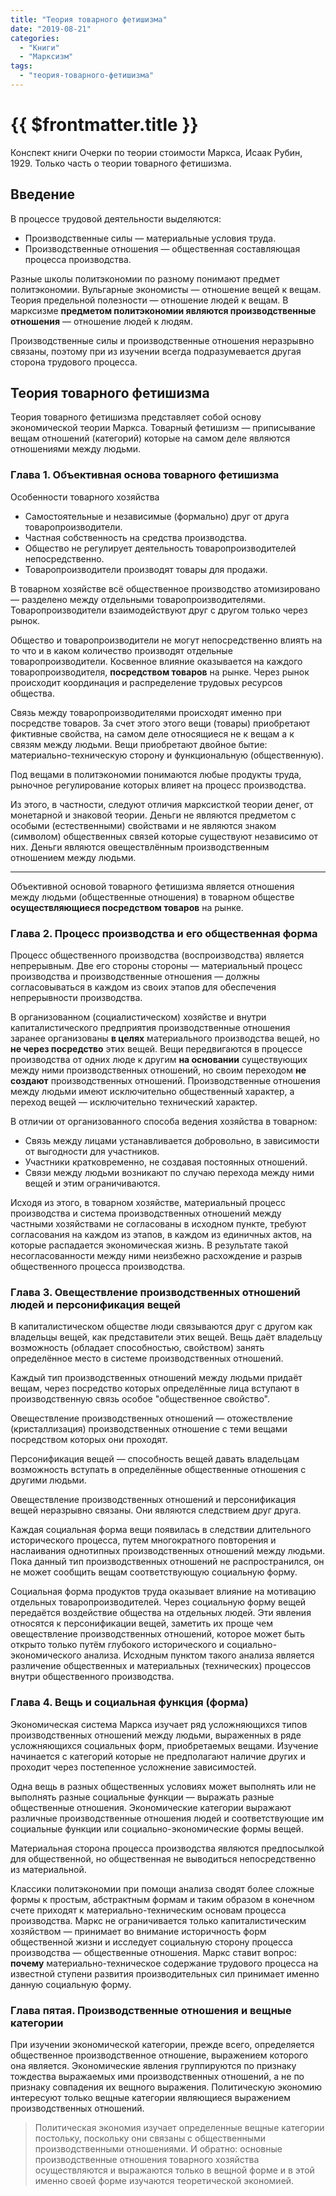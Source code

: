 ```yaml
---
title: "Теория товарного фетишизма"
date: "2019-08-21"
categories: 
  - "Книги"
  - "Марксизм"
tags: 
  - "теория-товарного-фетишизма"
---
```


# {{ $frontmatter.title }}

Конспект книги Очерки по теории стоимости Маркса, Исаак Рубин, 1929. Только часть о теории товарного фетишизма.

## Введение

В процессе трудовой деятельности выделяются:

- Производственные силы — материальные условия труда.
- Производственные отношения — общественная составляющая процесса производства.

Разные школы политэкономии по разному понимают предмет политэкономии. Вульгарные экономисты — отношение вещей к вещам. Теория предельной полезности — отношение людей к вещам. В марксизме **предметом политэкономии являются производственные отношения** — отношение людей к людям.

Производственные силы и производственные отношения неразрывно связаны, поэтому при из изучении всегда подразумевается другая сторона трудового процесса.

## Теория товарного фетишизма

Теория товарного фетишизма представляет собой основу экономической теории Маркса. Товарный фетишизм — приписывание вещам отношений (категорий) которые на самом деле являются отношениями между людьми.

### Глава 1. Объективная основа товарного фетишизма

Особенности товарного хозяйства

- Самостоятельные и независимые (формально) друг от друга товаропроизводители.
- Частная собственность на средства производства.
- Общество не регулирует деятельность товаропроизводителей непосредственно.
- Товаропроизводители производят товары для продажи.

В товарном хозяйстве всё общественное производство атомизировано — разделено между отдельными товаропроизводителями. Товаропроизводители взаимодействуют друг с другом только через рынок.

Общество и товаропроизводители не могут непосредственно влиять на то что и в каком количество производят отдельные товаропроизводители. Косвенное влияние оказывается на каждого товаропроизводителя, **посредством товаров** на рынке. Через рынок происходит координация и распределение трудовых ресурсов общества.

Связь между товаропроизводителями происходят именно при посредстве товаров. За счет этого этого вещи (товары) приобретают фиктивные свойства, на самом деле относящиеся не к вещам а к связям между людьми. Вещи приобретают двойное бытие: материально-техническую сторону и функциональную (общественную).

Под вещами в политэкономии понимаются любые продукты труда, рыночное регулирование которых влияет на процесс производства.

Из этого, в частности, следуют отличия марксисткой теории денег, от монетарной и знаковой теории. Деньги не являются предметом с особыми (естественными) свойствами и не являются знаком (символом) общественных связей которые существуют независимо от них. Деньги являются овеществлённым производственным отношением между людьми.

* * *

Объективной основой товарного фетишизма является отношения между людьми (общественные отношения) в товарном обществе **осуществляющиеся посредством товаров** на рынке.

### Глава 2. Процесс производства и его общественная форма

Процесс общественного производства (воспроизводства) является непрерывным. Две его стороны стороны — материальный процесс производства и производственные отношения — должны согласовываться в каждом из своих этапов для обеспечения непрерывности производства.

В организованном (социалистическом) хозяйстве и внутри капиталистического предприятия производственные отношения заранее организованы **в целях** материального производства вещей, но **не через посредство** этих вещей. Вещи передвигаются в процессе производства от одних люде к другим **на основании** существующих между ними производственных отношений, но своим переходом **не создают** производственных отношений. Производственные отношения между людьми имеют исключительно общественный характер, а переход вещей — исключительно технический характер.

В отличии от организованного способа ведения хозяйства в товарном:

- Связь между лицами устанавливается добровольно, в зависимости от выгодности для участников.
- Участники кратковременно, не создавая постоянных отношений.
- Связи между людьми возникают по случаю перехода между ними вещей и этим ограничиваются.

Исходя из этого, в товарном хозяйстве, материальный процесс производства и система производственных отношений между частными хозяйствами не согласованы в исходном пункте, требуют согласования на каждом из этапов, в каждом из единичных актов, на которые распадается экономическая жизнь. В результате такой несогласованности между ними неизбежно расхождение и разрыв общественного процесса производства.

### Глава 3. Овеществление производственных отношений людей и персонификация вещей

В капиталистическом обществе люди связываются друг с другом как владельцы вещей, как представители этих вещей. Вещь даёт владельцу возможность (обладает способностью, свойством) занять определённое место в системе производственных отношений.

Каждый тип производственных отношений между людьми придаёт вещам, через посредство которых определённые лица вступают в производственную связь особое "общественное свойство".

Овеществление производственных отношений — отожествление (кристаллизация) производственных отношение с теми вещами посредством которых они проходят.

Персонификация вещей — способность вещей давать владельцам возможность вступать в определённые общественные отношения с другими людьми.

Овеществление производственных отношений и персонификация вещей неразрывно связаны. Они являются следствием друг друга.

Каждая социальная форма вещи появилась в следствии длительного исторического процесса, путем многократного повторения и наслаивания однотипных производственных отношений между людьми. Пока данный тип производственных отношений не распространился, он не может сообщить вещам соответствующую социальную форму.

Социальная форма продуктов труда оказывает влияние на мотивацию отдельных товаропроизводителей. Через социальную форму вещей передаётся воздействие общества на отдельных людей. Эти явления относятся к персонификации вещей, заметить их проще чем овеществление производственных отношений, которое может быть открыто только путём глубокого исторического и социально-экономического анализа. Исходным пунктом такого анализа является различение общественных и материальных (технических) процессов внутри общественного производства.

### Глава 4. Вещь и социальная функция (форма)

Экономическая система Маркса изучает ряд усложняющихся типов производственных отношений между людьми, выраженных в ряде усложняющихся социальных форм, приобретаемых вещами. Изучение начинается с категорий которые не предполагают наличие других и проходит через постепенное усложнение зависимостей.

Одна вещь в разных общественных условиях может выполнять или не выполнять разные социальные функции — выражать разные общественные отношения. Экономические категории выражают различные производственные отношения людей и соответствующие им социальные функции или социально-экономические формы вещей.

Материальная сторона процесса производства являются предпосылкой для общественной, но общественная не выводиться непосредственно из материальной.

Классики политэкономии при помощи анализа сводят более сложные формы к простым, абстрактным формам и таким образом в конечном счете приходят к материально-техническим основам процесса производства. Маркс не ограничивается только капиталистическим хозяйством — принимает во внимание историчность форм общественной жизни и исследует социальную сторону процесса производства — общественные отношения. Маркс ставит вопрос: **почему** материально-техническое содержание трудового процесса на известной ступени развития производительных сил принимает именно данную социальную форму.

### Глава пятая. Производственные отношения и вещные категории

При изучении экономической категории, прежде всего, определяется общественное производственное отношение, выражением которого она является. Экономические явления группируются по признаку тождества выражаемых ими производственных отношений, а не по признаку совпадения их вещного выражения. Политическую экономию интересуют только вещные категории являющиеся выражением производственных отношений.

> Политическая экономия изучает определенные вещные категории постольку, поскольку они связаны с общественными производственными отношениями. И обратно: основные производственные отношения товарного хозяйства осуществляются и выражаются только в вещной форме и в этой именно своей форме изучаются теоретической экономией.

